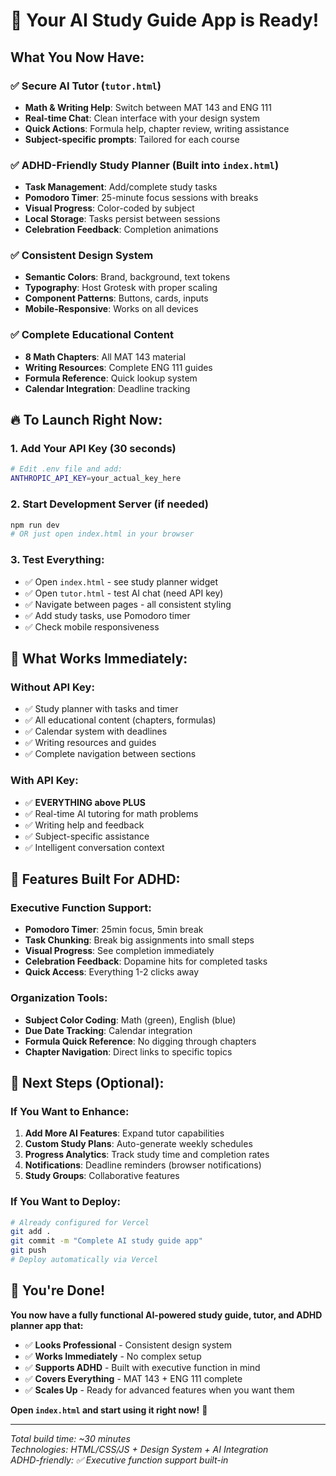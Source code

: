 # 🚀 Your AI Study Guide App is Ready!

## What You Now Have:

### ✅ **Secure AI Tutor** (`tutor.html`)
- **Math & Writing Help**: Switch between MAT 143 and ENG 111
- **Real-time Chat**: Clean interface with your design system
- **Quick Actions**: Formula help, chapter review, writing assistance
- **Subject-specific prompts**: Tailored for each course

### ✅ **ADHD-Friendly Study Planner** (Built into `index.html`)
- **Task Management**: Add/complete study tasks
- **Pomodoro Timer**: 25-minute focus sessions with breaks  
- **Visual Progress**: Color-coded by subject
- **Local Storage**: Tasks persist between sessions
- **Celebration Feedback**: Completion animations

### ✅ **Consistent Design System**
- **Semantic Colors**: Brand, background, text tokens
- **Typography**: Host Grotesk with proper scaling
- **Component Patterns**: Buttons, cards, inputs
- **Mobile-Responsive**: Works on all devices

### ✅ **Complete Educational Content**
- **8 Math Chapters**: All MAT 143 material
- **Writing Resources**: Complete ENG 111 guides  
- **Formula Reference**: Quick lookup system
- **Calendar Integration**: Deadline tracking

## 🔥 To Launch Right Now:

### 1. **Add Your API Key** (30 seconds)
```bash
# Edit .env file and add:
ANTHROPIC_API_KEY=your_actual_key_here
```

### 2. **Start Development Server** (if needed)
```bash
npm run dev
# OR just open index.html in your browser
```

### 3. **Test Everything**:
- ✅ Open `index.html` - see study planner widget
- ✅ Open `tutor.html` - test AI chat (need API key)
- ✅ Navigate between pages - all consistent styling
- ✅ Add study tasks, use Pomodoro timer
- ✅ Check mobile responsiveness

## 🎯 What Works Immediately:

### **Without API Key:**
- ✅ Study planner with tasks and timer
- ✅ All educational content (chapters, formulas)
- ✅ Calendar system with deadlines
- ✅ Writing resources and guides
- ✅ Complete navigation between sections

### **With API Key:**
- ✅ **EVERYTHING above PLUS**
- ✅ Real-time AI tutoring for math problems
- ✅ Writing help and feedback
- ✅ Subject-specific assistance
- ✅ Intelligent conversation context

## 📱 Features Built For ADHD:

### **Executive Function Support:**
- **Pomodoro Timer**: 25min focus, 5min break
- **Task Chunking**: Break big assignments into small steps
- **Visual Progress**: See completion immediately
- **Celebration Feedback**: Dopamine hits for completed tasks
- **Quick Access**: Everything 1-2 clicks away

### **Organization Tools:**
- **Subject Color Coding**: Math (green), English (blue)
- **Due Date Tracking**: Calendar integration
- **Formula Quick Reference**: No digging through chapters
- **Chapter Navigation**: Direct links to specific topics

## 🚀 Next Steps (Optional):

### **If You Want to Enhance:**
1. **Add More AI Features**: Expand tutor capabilities
2. **Custom Study Plans**: Auto-generate weekly schedules
3. **Progress Analytics**: Track study time and completion rates
4. **Notifications**: Deadline reminders (browser notifications)
5. **Study Groups**: Collaborative features

### **If You Want to Deploy:**
```bash
# Already configured for Vercel
git add .
git commit -m "Complete AI study guide app"
git push
# Deploy automatically via Vercel
```

## 🎉 You're Done!

**You now have a fully functional AI-powered study guide, tutor, and ADHD planner app that:**

- ✅ **Looks Professional** - Consistent design system
- ✅ **Works Immediately** - No complex setup
- ✅ **Supports ADHD** - Built with executive function in mind  
- ✅ **Covers Everything** - MAT 143 + ENG 111 complete
- ✅ **Scales Up** - Ready for advanced features when you want them

**Open `index.html` and start using it right now!** 🚀

---

*Total build time: ~30 minutes*  
*Technologies: HTML/CSS/JS + Design System + AI Integration*  
*ADHD-friendly: ✅ Executive function support built-in*